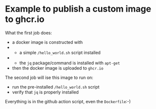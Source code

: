 # Example to publish a custom image to ghcr.io

What the first job does:
- a docker image is constructed with
- - a simple `/hello_world.sh` script installed
- - the `jq` package/command is installed with `apt-get`
- then the docker image is uploaded to `ghcr.io`

The second job will ise this image to run on:
- run the pre-installed `/hello_world.sh` script
- verify that `jq` is properly installed

Everything is in the github action script, even the `Dockerfile`:-)
